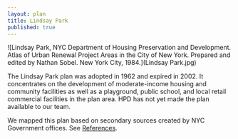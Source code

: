 ```yaml
---
layout: plan
title: Lindsay Park
published: true
---
```


<!---![Lindsay Park, NYC Department of Housing Preservation and Development. Community Development Progress Report: 1968. Prepared and edited by Nathan Sobel. New York City, 1968.](Lindsay Park 1968.png)-->
![Lindsay Park, NYC Department of Housing Preservation and Development. Atlas of Urban Renewal Project Areas in the City of New York. Prepared and edited by Nathan Sobel. New York City, 1984.](Lindsay Park.jpg)

The Lindsay Park plan was adopted in 1962 and expired in 2002. It concentrates on the development of moderate-income housing and community facilities as well as a playground, public school, and local retail commercial facilities in the plan area. HPD has not yet made the plan available to our team.

We mapped this plan based on secondary sources created by NYC Government offices. See [References](http://www.urbanreviewer.org/#page=references.html).
